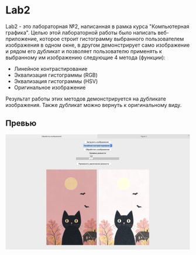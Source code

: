 # Lab2

Lab2 - это лабораторная №2, написанная в рамка курса "Компьютерная графика". 
Целью этой лабораторной работы было написать веб-приложение, 
которое строит гистограмму выбранного пользователем изображения в одном окне, 
в другом демонстрирует само изображение и рядом его дубликат
и позволяет пользователю применять к выбранному им изображению следующие 4 метода (функции):
- Линейное контрастирование
- Эквализация гистограммы (RGB)
- Эквализация гистограммы (HSV)
- Оригинальное изображение

Результат работы этих методов демонстрируется на дубликате изображения.
Также дубликат можно вернуть к оригинальному виду.

## Превью

<img src="Lab2WebAppImg.png" alt="Вид веб-приложения">
